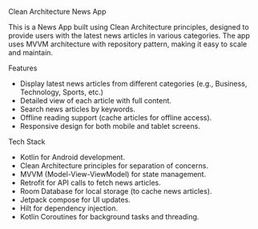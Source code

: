 Clean Architecture News App

This is a News App built using Clean Architecture principles, designed to provide users with the latest news articles in various categories. The app uses MVVM architecture with repository pattern, making it easy to scale and maintain.

Features
- Display latest news articles from different categories (e.g., Business, Technology, Sports, etc.)
- Detailed view of each article with full content.
- Search news articles by keywords.
- Offline reading support (cache articles for offline access).
- Responsive design for both mobile and tablet screens.

Tech Stack
- Kotlin for Android development.
- Clean Architecture principles for separation of concerns.
- MVVM (Model-View-ViewModel) for state management.
- Retrofit for API calls to fetch news articles.
- Room Database for local storage (to cache news articles).
- Jetpack compose for UI updates.
- Hilt for dependency injection.
- Kotlin Coroutines for background tasks and threading.
